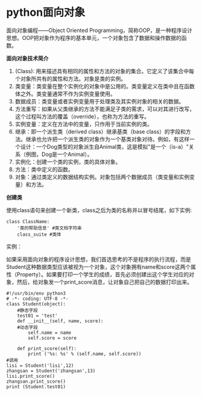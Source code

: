 # python面向对象

面向对象编程——Object Oriented Programming，简称OOP，是一种程序设计思想。OOP把对象作为程序的基本单元，一个对象包含了数据和操作数据的函数。

**面向对象技术简介**

1. \(Class\): 用来描述具有相同的属性和方法的对象的集合。它定义了该集合中每个对象所共有的属性和方法。对象是类的实例。
2. 类变量：类变量在整个实例化的对象中是公用的。类变量定义在类中且在函数体之外。类变量通常不作为实例变量使用。
3. 数据成员：类变量或者实例变量用于处理类及其实例对象的相关的数据。
4. 方法重写：如果从父类继承的方法不能满足子类的需求，可以对其进行改写，这个过程叫方法的覆盖（override），也称为方法的重写。
5. 实例变量：定义在方法中的变量，只作用于当前实例的类。
6. 继承：即一个派生类（derived class）继承基类（base class）的字段和方法。继承也允许把一个派生类的对象作为一个基类对象对待。例如，有这样一个设计：一个Dog类型的对象派生自Animal类，这是模拟"是一个（is-a）"关系（例图，Dog是一个Animal）。
7. 实例化：创建一个类的实例，类的具体对象。
8. 方法：类中定义的函数。
9. 对象：通过类定义的数据结构实例。对象包括两个数据成员（类变量和实例变量）和方法。

**创建类**

使用class语句来创建一个新类，class之后为类的名称并以冒号结尾，如下实例:

```
class ClassName:
    '类的帮助信息' #类文档字符串
    class_suite #类体
```

实例：

如果采用面向对象的程序设计思想，我们首选思考的不是程序的执行流程，而是Student这种数据类型应该被视为一个对象，这个对象拥有name和score这两个属性（Property）。如果要打印一个学生的成绩，首先必须创建出这个学生对应的对象，然后，给对象发一个print\_score消息，让对象自己把自己的数据打印出来。

```
#!/usr/bin/env python3
# -*- coding: UTF-8 -*-
class Student(object):
    #静态字段
    test01 = 'test'
    def __init__(self, name, score):
    #动态字段
        self.name = name
        self.score = score

    def print_score(self):
        print ('%s: %s' % (self.name, self.score))
#调用
lisi = Student('lisi',12)
zhangsan = Student('zhangsan',13)
lisi.print_score()
zhangsan.print_score()
print (Student.test01)

```



